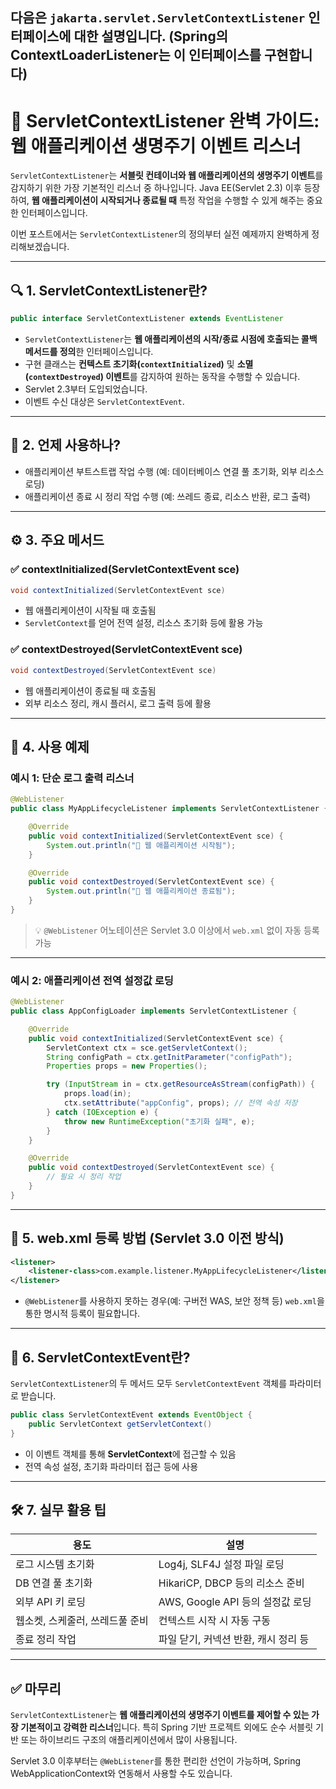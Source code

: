 다음은 `jakarta.servlet.ServletContextListener` 인터페이스에 대한 설명입니다.
(Spring의 ContextLoaderListener는 이 인터페이스를 구현합니다)
---

# 🧩 ServletContextListener 완벽 가이드: 웹 애플리케이션 생명주기 이벤트 리스너

`ServletContextListener`는 **서블릿 컨테이너와 웹 애플리케이션의 생명주기 이벤트**를 감지하기 위한 가장 기본적인 리스너 중 하나입니다. Java EE(Servlet 2.3) 이후 등장하여, **웹 애플리케이션이 시작되거나 종료될 때** 특정 작업을 수행할 수 있게 해주는 중요한 인터페이스입니다.

이번 포스트에서는 `ServletContextListener`의 정의부터 실전 예제까지 완벽하게 정리해보겠습니다.

---

## 🔍 1. ServletContextListener란?

```java
public interface ServletContextListener extends EventListener
```

* `ServletContextListener`는 **웹 애플리케이션의 시작/종료 시점에 호출되는 콜백 메서드를 정의**한 인터페이스입니다.
* 구현 클래스는 **컨텍스트 초기화(`contextInitialized`)** 및 **소멸(`contextDestroyed`) 이벤트**를 감지하여 원하는 동작을 수행할 수 있습니다.
* Servlet 2.3부터 도입되었습니다.
* 이벤트 수신 대상은 `ServletContextEvent`.

---

## 🧠 2. 언제 사용하나?

* 애플리케이션 부트스트랩 작업 수행
  (예: 데이터베이스 연결 풀 초기화, 외부 리소스 로딩)
* 애플리케이션 종료 시 정리 작업 수행
  (예: 쓰레드 종료, 리소스 반환, 로그 출력)

---

## ⚙️ 3. 주요 메서드

### ✅ contextInitialized(ServletContextEvent sce)

```java
void contextInitialized(ServletContextEvent sce)
```

* 웹 애플리케이션이 시작될 때 호출됨
* `ServletContext`를 얻어 전역 설정, 리소스 초기화 등에 활용 가능

### ✅ contextDestroyed(ServletContextEvent sce)

```java
void contextDestroyed(ServletContextEvent sce)
```

* 웹 애플리케이션이 종료될 때 호출됨
* 외부 리소스 정리, 캐시 플러시, 로그 출력 등에 활용

---

## 📝 4. 사용 예제

### 예시 1: 단순 로그 출력 리스너

```java
@WebListener
public class MyAppLifecycleListener implements ServletContextListener {

    @Override
    public void contextInitialized(ServletContextEvent sce) {
        System.out.println("🚀 웹 애플리케이션 시작됨");
    }

    @Override
    public void contextDestroyed(ServletContextEvent sce) {
        System.out.println("🧹 웹 애플리케이션 종료됨");
    }
}
```

> 💡 `@WebListener` 어노테이션은 Servlet 3.0 이상에서 `web.xml` 없이 자동 등록 가능

---

### 예시 2: 애플리케이션 전역 설정값 로딩

```java
@WebListener
public class AppConfigLoader implements ServletContextListener {

    @Override
    public void contextInitialized(ServletContextEvent sce) {
        ServletContext ctx = sce.getServletContext();
        String configPath = ctx.getInitParameter("configPath");
        Properties props = new Properties();

        try (InputStream in = ctx.getResourceAsStream(configPath)) {
            props.load(in);
            ctx.setAttribute("appConfig", props); // 전역 속성 저장
        } catch (IOException e) {
            throw new RuntimeException("초기화 실패", e);
        }
    }

    @Override
    public void contextDestroyed(ServletContextEvent sce) {
        // 필요 시 정리 작업
    }
}
```

---

## 🧾 5. web.xml 등록 방법 (Servlet 3.0 이전 방식)

```xml
<listener>
    <listener-class>com.example.listener.MyAppLifecycleListener</listener-class>
</listener>
```

* `@WebListener`를 사용하지 못하는 경우(예: 구버전 WAS, 보안 정책 등) `web.xml`을 통한 명시적 등록이 필요합니다.

---

## 📌 6. ServletContextEvent란?

`ServletContextListener`의 두 메서드 모두 `ServletContextEvent` 객체를 파라미터로 받습니다.

```java
public class ServletContextEvent extends EventObject {
    public ServletContext getServletContext()
}
```

* 이 이벤트 객체를 통해 **ServletContext**에 접근할 수 있음
* 전역 속성 설정, 초기화 파라미터 접근 등에 사용

---

## 🛠️ 7. 실무 활용 팁

| 용도                 | 설명                        |
| ------------------ | ------------------------- |
| 로그 시스템 초기화         | Log4j, SLF4J 설정 파일 로딩     |
| DB 연결 풀 초기화        | HikariCP, DBCP 등의 리소스 준비  |
| 외부 API 키 로딩        | AWS, Google API 등의 설정값 로딩 |
| 웹소켓, 스케줄러, 쓰레드풀 준비 | 컨텍스트 시작 시 자동 구동           |
| 종료 정리 작업           | 파일 닫기, 커넥션 반환, 캐시 정리 등    |

---

## ✅ 마무리

`ServletContextListener`는 **웹 애플리케이션의 생명주기 이벤트를 제어할 수 있는 가장 기본적이고 강력한 리스너**입니다. 특히 Spring 기반 프로젝트 외에도 순수 서블릿 기반 또는 하이브리드 구조의 애플리케이션에서 많이 사용됩니다.

Servlet 3.0 이후부터는 `@WebListener`를 통한 편리한 선언이 가능하며, Spring WebApplicationContext와 연동해서 사용할 수도 있습니다.

